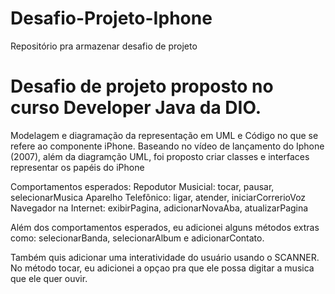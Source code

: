 # Desafio-Projeto-Iphone
Repositório pra armazenar desafio de projeto 




# Desafio de projeto proposto no curso Developer Java da DIO. 

Modelagem e diagramação da representação em UML e Código no que se refere ao componente iPhone.
Baseando no vídeo de lançamento do Iphone (2007), além da diagramção UML, foi proposto criar classes e interfaces representar os papéis do iPhone 


Comportamentos esperados:
Repodutor Musicial: tocar, pausar, selecionarMusica
Aparelho Telefônico: ligar, atender, iniciarCorrerioVoz
Navegador na Internet: exibirPagina, adicionarNovaAba, atualizarPagina


Além dos comportamentos esperados, eu adicionei alguns métodos extras como:
selecionarBanda, selecionarAlbum e adicionarContato.

Também quis adicionar uma interatividade do usuário usando o SCANNER.
No método tocar, eu adicionei a opçao pra que ele possa digitar a musica que ele quer ouvir.





